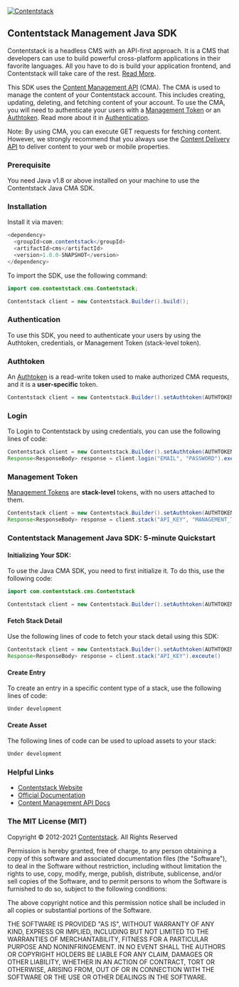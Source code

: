 [![Contentstack](https://www.contentstack.com/docs/static/images/contentstack.png)](https://www.contentstack.com/)

## Contentstack Management Java SDK

Contentstack is a headless CMS with an API-first approach. It is a CMS that developers can use to build powerful cross-platform applications in their favorite languages. All you have to do is build your application frontend, and Contentstack will take care of the rest. [Read More](https://www.contentstack.com/).

This SDK uses the [Content Management API](https://www.contentstack.com/docs/developers/apis/content-management-api/) (CMA). The CMA is used to manage the content of your Contentstack account. This includes creating, updating, deleting, and fetching content of your account. To use the CMA, you will need to authenticate your users with a [Management Token](https://www.contentstack.com/docs/developers/create-tokens/about-management-tokens) or an [Authtoken](https://www.contentstack.com/docs/developers/apis/content-management-api/#how-to-get-authtoken). Read more about it in [Authentication](https://www.contentstack.com/docs/developers/apis/content-management-api/#authentication).

Note: By using CMA, you can execute GET requests for fetching content. However, we strongly recommend that you always use the [Content Delivery API](https://www.contentstack.com/docs/developers/apis/content-delivery-api/) to deliver content to your web or mobile properties.

### Prerequisite

You need Java v1.8 or above installed on your machine to use the Contentstack Java CMA SDK.

### Installation

Install it via maven:
```java
<dependency>
  <groupId>com.contentstack</groupId>
  <artifactId>cms</artifactId>
  <version>1.0.0-SNAPSHOT</version>
</dependency>
```
To import the SDK, use the following command:
```java
import com.contentstack.cms.Contentstack;

Contentstack client = new Contentstack.Builder().build();
```

### Authentication
To use this SDK, you need to authenticate your users by using the Authtoken, credentials, or Management Token (stack-level token).
### Authtoken
An [Authtoken](https://www.contentstack.com/docs/developers/create-tokens/types-of-tokens/#authentication-tokens-authtokens-) is a read-write token used to make authorized CMA requests, and it is a **user-specific** token.
```java
Contentstack client = new Contentstack.Builder().setAuthtoken(AUTHTOKEN).build();
```
### Login
To Login to Contentstack by using credentials, you can use the following lines of code:
```java
Contentstack client = new Contentstack.Builder().setAuthtoken(AUTHTOKEN).build();
Response<ResponseBody> response = client.login("EMAIL", "PASSWORD").execute()
```

### Management Token
[Management Tokens](https://www.contentstack.com/docs/developers/create-tokens/about-management-tokens/) are **stack-level** tokens, with no users attached to them.
```java
Contentstack client = new Contentstack.Builder().setAuthtoken(AUTHTOKEN).build();
Response<ResponseBody> response = client.stack("API_KEY", "MANAGEMENT_TOKEN").contentType().execute()
```
### Contentstack Management Java SDK: 5-minute Quickstart
#### Initializing Your SDK:
To use the Java CMA SDK, you need to first initialize it. To do this, use the following code:
```java
import com.contentstack.cms.Contentstack 

Contentstack client = new Contentstack.Builder().setAuthtoken(AUTHTOKEN).build();
```
#### Fetch Stack Detail
Use the following lines of code to fetch your stack detail using this SDK:
```java
Contentstack client = new Contentstack.Builder().setAuthtoken(AUTHTOKEN).build();
Response<ResponseBody> response = client.stack("API_KEY").exceute()
```

#### Create Entry
To create an entry in a specific content type of a stack, use the following lines of code:
```java
Under development
```

#### Create Asset
The following lines of code can be used to upload assets to your stack:
```java
Under development
```

### Helpful Links

-   [Contentstack Website](https://www.contentstack.com/)
-   [Official Documentation](https://contentstack.com/docs)
-   [Content Management API Docs](https://www.contentstack.com/docs/developers/apis/content-management-api)

### The MIT License (MIT)
Copyright © 2012-2021  [Contentstack](https://www.contentstack.com/). All Rights Reserved

Permission is hereby granted, free of charge, to any person obtaining a copy of this software and associated documentation files (the "Software"), to deal in the Software without restriction, including without limitation the rights to use, copy, modify, merge, publish, distribute, sublicense, and/or sell copies of the Software, and to permit persons to whom the Software is furnished to do so, subject to the following conditions:

The above copyright notice and this permission notice shall be included in all copies or substantial portions of the Software.

THE SOFTWARE IS PROVIDED "AS IS", WITHOUT WARRANTY OF ANY KIND, EXPRESS OR IMPLIED, INCLUDING BUT NOT LIMITED TO THE WARRANTIES OF MERCHANTABILITY, FITNESS FOR A PARTICULAR PURPOSE AND NONINFRINGEMENT. IN NO EVENT SHALL THE AUTHORS OR COPYRIGHT HOLDERS BE LIABLE FOR ANY CLAIM, DAMAGES OR OTHER LIABILITY, WHETHER IN AN ACTION OF CONTRACT, TORT OR OTHERWISE, ARISING FROM, OUT OF OR IN CONNECTION WITH THE SOFTWARE OR THE USE OR OTHER DEALINGS IN THE SOFTWARE.

